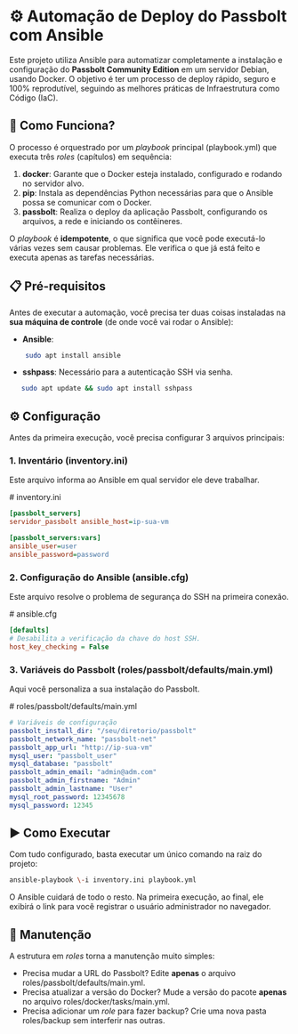 # **⚙️ Automação de Deploy do Passbolt com Ansible**

Este projeto utiliza Ansible para automatizar completamente a instalação e configuração do **Passbolt Community Edition** em um servidor Debian, usando Docker.
O objetivo é ter um processo de deploy rápido, seguro e 100% reprodutível, seguindo as melhores práticas de Infraestrutura como Código (IaC).

## **🚀 Como Funciona?**

O processo é orquestrado por um *playbook* principal (playbook.yml) que executa três *roles* (capítulos) em sequência:

1. **docker**: Garante que o Docker esteja instalado, configurado e rodando no servidor alvo.  
2. **pip**: Instala as dependências Python necessárias para que o Ansible possa se comunicar com o Docker.  
3. **passbolt**: Realiza o deploy da aplicação Passbolt, configurando os arquivos, a rede e iniciando os contêineres.

O *playbook* é **idempotente**, o que significa que você pode executá-lo várias vezes sem causar problemas. Ele verifica o que já está feito e executa apenas as tarefas necessárias.

## **📋 Pré-requisitos**

Antes de executar a automação, você precisa ter duas coisas instaladas na **sua máquina de controle** (de onde você vai rodar o Ansible):

- **Ansible**: 
```sh
    sudo apt install ansible
```
- **sshpass**: Necessário para a autenticação SSH via senha.
```sh
   sudo apt update && sudo apt install sshpass
```

## **⚙️ Configuração**

Antes da primeira execução, você precisa configurar 3 arquivos principais:

### **1\. Inventário (inventory.ini)**

Este arquivo informa ao Ansible em qual servidor ele deve trabalhar.

\# inventory.ini
```ini
[passbolt_servers]
servidor_passbolt ansible_host=ip-sua-vm

[passbolt_servers:vars]
ansible_user=user
ansible_password=password
```

### **2\. Configuração do Ansible (ansible.cfg)**

Este arquivo resolve o problema de segurança do SSH na primeira conexão.

\# ansible.cfg
```cfg
[defaults]
# Desabilita a verificação da chave do host SSH.
host_key_checking = False
```

### **3\. Variáveis do Passbolt (roles/passbolt/defaults/main.yml)**

Aqui você personaliza a sua instalação do Passbolt.

\# roles/passbolt/defaults/main.yml

```yml
# Variáveis de configuração
passbolt_install_dir: "/seu/diretorio/passbolt"
passbolt_network_name: "passbolt-net"
passbolt_app_url: "http://ip-sua-vm"
mysql_user: "passbolt_user"
mysql_database: "passbolt"
passbolt_admin_email: "admin@adm.com"
passbolt_admin_firstname: "Admin"
passbolt_admin_lastname: "User"
mysql_root_password: 12345678
mysql_password: 12345
```

## **▶️ Como Executar**

Com tudo configurado, basta executar um único comando na raiz do projeto:
```sh
ansible-playbook \-i inventory.ini playbook.yml
```
O Ansible cuidará de todo o resto. Na primeira execução, ao final, ele exibirá o link para você registrar o usuário administrador no navegador.

## **🔧 Manutenção**

A estrutura em *roles* torna a manutenção muito simples:

* Precisa mudar a URL do Passbolt? Edite **apenas** o arquivo roles/passbolt/defaults/main.yml.  
* Precisa atualizar a versão do Docker? Mude a versão do pacote **apenas** no arquivo roles/docker/tasks/main.yml.  
* Precisa adicionar um *role* para fazer backup? Crie uma nova pasta roles/backup sem interferir nas outras.
